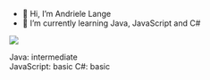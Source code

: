 - 👋 Hi, I’m Andriele Lange
- 🌱 I’m currently learning Java, JavaScript and C#

[<img src="https://img.shields.io/badge/LinkedIn-0077B5?style=for-the-badge&logo=linkedin&logoColor=white"/>](https://www.linkedin.com/in/andriele-barc%C3%A9-lange-83923715a)

<!---

--->

Java: intermediate <br />
JavaScript: basic 
C#: basic
